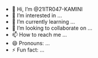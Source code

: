 - 👋 Hi, I’m @21ITR047-KAMINI
- 👀 I’m interested in ...
- 🌱 I’m currently learning ...
- 💞️ I’m looking to collaborate on ...
- 📫 How to reach me ...
- 😄 Pronouns: ...
- ⚡ Fun fact: ...

<!---
21ITR047-KAMINI/21ITR047-KAMINI is a ✨ special ✨ repository because its `README.md` (this file) appears on your GitHub profile.
You can click the Preview link to take a look at your changes.
--->
